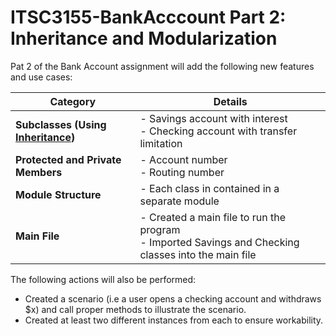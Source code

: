 # ITSC3155-BankAcccount Part 2: Inheritance and Modularization

Pat 2 of the Bank Account assignment will add the following new features and use cases:

| Category                      | Details                                      |
|--------------------------------|----------------------------------------------|
| **Subclasses (Using [Inheritance](https://www.w3schools.com/python/python_inheritance.asp))** | - Savings account with interest  <br> - Checking account with transfer limitation |
| **Protected and Private Members** | - Account number  <br> - Routing number  |
| **Module Structure**           | - Each class in contained in a separate module       |
| **Main File**                  | - Created a main file to run the program  <br> - Imported Savings and Checking classes into the main file |

The following actions will also be performed:

- Created a scenario (i.e a user opens a checking account and withdraws $x) and call proper methods to illustrate the scenario.
- Created at least two different instances from each to ensure workability.
